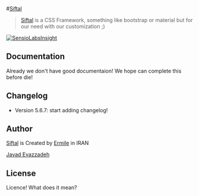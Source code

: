 #[Siftal]
> [Siftal] is a CSS Framework, something like bootstrap or material but for our need with our customization ;)


[![SensioLabsInsight](https://insight.sensiolabs.com/projects/1388f907-4714-4595-9dfd-935440e18e24/mini.png)](https://insight.sensiolabs.com/projects/1388f907-4714-4595-9dfd-935440e18e24)



Documentation
-------------
Already we don't have good documentaion! We hope can complete this before die!


Changelog
---------
 * Version 5.6.7: start adding changelog!


Author
------
[Siftal] is Created by [Ermile] in IRAN

[Javad Evazzadeh]


License
-------
Licence! What does it mean?



[Ermile]: <https://ermile.com>
[Siftal]: <http://siftal.ir>
[Javad Evazzadeh]: <http://evazzadeh.com>

